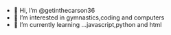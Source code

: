- 👋 Hi, I’m @getinthecarson36
- 👀 I’m interested in gymnastics,coding and computers
- 🌱 I’m currently learning ...javascript,python and html

